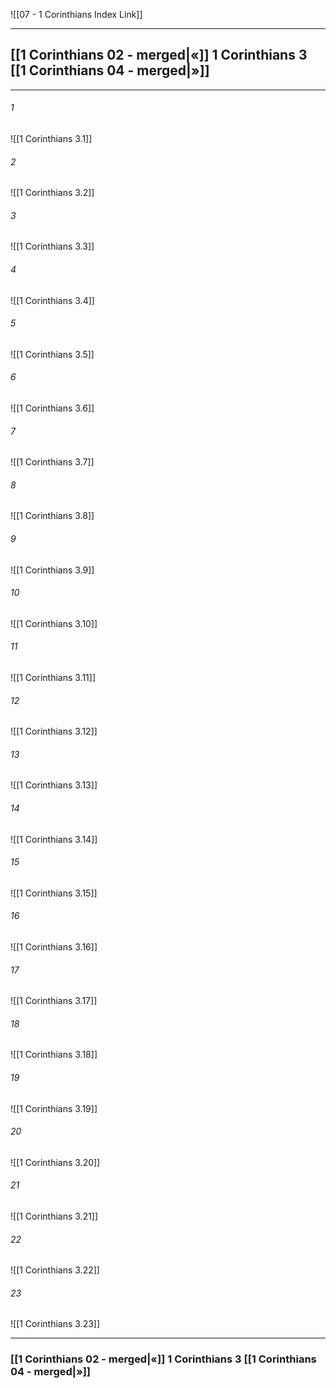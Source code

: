 ![[07 - 1 Corinthians Index Link]]

---
##  [[1 Corinthians 02 - merged|«]] 1 Corinthians 3 [[1 Corinthians 04 - merged|»]]

---

###### 1
![[1 Corinthians 3.1]] 

###### 2
![[1 Corinthians 3.2]] 

###### 3
![[1 Corinthians 3.3]] 

###### 4
![[1 Corinthians 3.4]]

###### 5 
![[1 Corinthians 3.5]] 

###### 6
![[1 Corinthians 3.6]] 

###### 7
![[1 Corinthians 3.7]] 

###### 8
![[1 Corinthians 3.8]] 

###### 9
![[1 Corinthians 3.9]] 

###### 10
![[1 Corinthians 3.10]] 

###### 11
![[1 Corinthians 3.11]] 

###### 12
![[1 Corinthians 3.12]]

###### 13
![[1 Corinthians 3.13]] 

###### 14
![[1 Corinthians 3.14]] 

###### 15
![[1 Corinthians 3.15]]

###### 16
![[1 Corinthians 3.16]] 

###### 17
![[1 Corinthians 3.17]]

###### 18
![[1 Corinthians 3.18]] 

###### 19
![[1 Corinthians 3.19]] 

###### 20
![[1 Corinthians 3.20]]

###### 21
![[1 Corinthians 3.21]] 

###### 22
![[1 Corinthians 3.22]] 

###### 23
![[1 Corinthians 3.23]]


---
###  [[1 Corinthians 02 - merged|«]] 1 Corinthians 3 [[1 Corinthians 04 - merged|»]]
